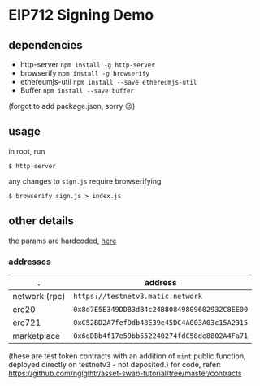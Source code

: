 # EIP712 Signing Demo

## dependencies
- http-server `npm install -g http-server`
- browserify `npm install -g browserify`
- ethereumjs-util `npm install --save ethereumjs-util`
- Buffer `npm install --save buffer`

(forgot to add package.json, sorry :neutral_face:)
## usage
in root, run 
```
$ http-server
```
any changes to `sign.js` require browserifying
```
$ browserify sign.js > index.js
```

## other details
the params are hardcoded, [here](/sign.js#L45)

### addresses
| . | address |
|---|---|
|network (rpc)|`https://testnetv3.matic.network`|
| erc20 | `0x8d7E5E349DDB3dB4c24B80849809602932C8EE00` |
| erc721 | `0xC52BD2A7fefDdb48E39e45DC4A003A03c15A2315` | 
| marketplace | `0x6dDBb4f17e59bb552240274fdC58de8802A4Fa71` |

(these are test token contracts with an addition of `mint` public function, deployed directly on testnetv3 - not deposited.)
for code, refer: https://github.com/nglglhtr/asset-swap-tutorial/tree/master/contracts

